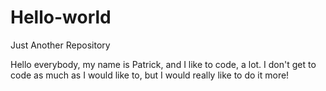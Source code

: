 # Hello-world
Just Another Repository

Hello everybody, my name is Patrick, and I like to code, a lot. I don't get to code as much as I would like to, but I would really like to do it more!

